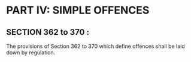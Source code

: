 # PART IV: SIMPLE OFFENCES

## SECTION 362 to 370 :

The provisions of Section 362 to 370 which define
offences shall be laid down by regulation.